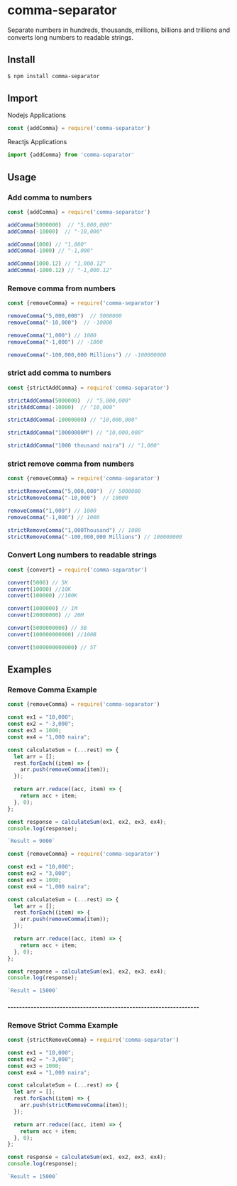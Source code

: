 ﻿# comma-separator

Separate numbers in hundreds, thousands, millions, billions and trillions and converts long numbers to readable strings.


## Install

```sh
$ npm install comma-separator
```


## Import
Nodejs Applications
```js
const {addComma} = require('comma-separator')
```
Reactjs Applications
```js
import {addComma} from 'comma-separator'
```


## Usage
### Add comma to numbers
```js
const {addComma} = require('comma-separator')

addComma(5000000)  // "5,000,000"
addComma(-10000)  // "-10,000"

addComma(1000) // "1,000"
addComma(-1000) // "-1,000"

addComma(1000.12) // "1,000.12"
addComma(-1000.12) // "-1,000.12"

```

### Remove comma from numbers
```js
const {removeComma} = require('comma-separator')

removeComma("5,000,000")  // 5000000
removeComma("-10,000")  // -10000

removeComma("1,000") // 1000
removeComma("-1,000") // -1000

removeComma("-100,000,000 Millions") // -100000000

```

### strict add comma to numbers
```js
const {strictAddComma} = require('comma-separator')

strictAddComma(5000000)  // "5,000,000"
stritAddComma(-10000)  // "10,000"

strictAddComma(-10000000) // "10,000,000"

strictAddComma("10000000M") // "10,000,000"

strictAddComma("1000 thousand naira") // "1,000"

```

 ### strict remove comma from numbers
```js
const {removeComma} = require('comma-separator')

strictRemoveComma("5,000,000")  // 5000000
strictRemoveComma("-10,000")  // 10000

removeComma("1,000") // 1000
removeComma("-1,000") // 1000

strictRemoveComma("1,000Thousand") // 1000
strictRemoveComma("-100,000,000 Millions") // 100000000

```

### Convert Long numbers to readable strings
```js
const {convert} = require('comma-separator')

convert(5000) // 5K
convert(10000) //10K
convert(100000) //100K

convert(1000000) // 1M
convert(20000000) // 20M

convert(5000000000) // 5B
convert(100000000000) //100B

convert(5000000000000) // 5T
```

## Examples 

### Remove Comma Example

```js
const {removeComma} = require('comma-separator')

const ex1 = "10,000";
const ex2 = "-3,000";
const ex3 = 1000;
const ex4 = "1,000 naira";

const calculateSum = (...rest) => {
  let arr = [];
  rest.forEach((item) => {
    arr.push(removeComma(item));
  });

  return arr.reduce((acc, item) => {
    return acc + item;
  }, 0);
};

const response = calculateSum(ex1, ex2, ex3, ex4);
console.log(response);

`Result = 9000`

```

```js
const {removeComma} = require('comma-separator')

const ex1 = "10,000";
const ex2 = "3,000";
const ex3 = 1000;
const ex4 = "1,000 naira";

const calculateSum = (...rest) => {
  let arr = [];
  rest.forEach((item) => {
    arr.push(removeComma(item));
  });

  return arr.reduce((acc, item) => {
    return acc + item;
  }, 0);
};

const response = calculateSum(ex1, ex2, ex3, ex4);
console.log(response);

`Result = 15000`

```


#### ------------------------------------------------------------------ 

### Remove Strict Comma Example
```js
const {strictRemoveComma} = require('comma-separator')

const ex1 = "10,000";
const ex2 = "-3,000";
const ex3 = 1000;
const ex4 = "1,000 naira";

const calculateSum = (...rest) => {
  let arr = [];
  rest.forEach((item) => {
    arr.push(strictRemoveComma(item));
  });

  return arr.reduce((acc, item) => {
    return acc + item;
  }, 0);
};

const response = calculateSum(ex1, ex2, ex3, ex4);
console.log(response);

`Result = 15000`

```


